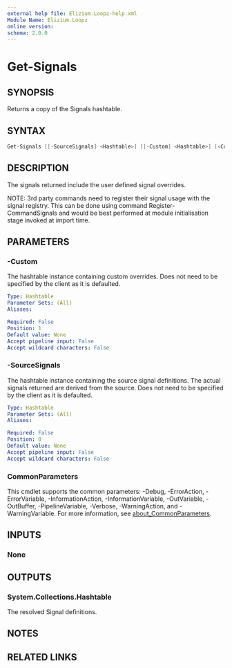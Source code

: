 ```yaml
---
external help file: Elizium.Loopz-help.xml
Module Name: Elizium.Loopz
online version:
schema: 2.0.0
---
```


# Get-Signals

## SYNOPSIS

Returns a copy of the Signals hashtable.

## SYNTAX

```powershell
Get-Signals [[-SourceSignals] <Hashtable>] [[-Custom] <Hashtable>] [<CommonParameters>]
```

## DESCRIPTION

The signals returned include the user defined signal overrides.

NOTE: 3rd party commands need to register their signal usage with the signal
registry. This can be done using command Register-CommandSignals and would
be best performed at module initialisation stage invoked at import time.

## PARAMETERS

### -Custom

The hashtable instance containing custom overrides. Does not need to be
specified by the client as it is defaulted.

```yaml
Type: Hashtable
Parameter Sets: (All)
Aliases:

Required: False
Position: 1
Default value: None
Accept pipeline input: False
Accept wildcard characters: False
```

### -SourceSignals

The hashtable instance containing the source signal definitions. The actual signals
returned are derived from the source. Does not need to be specified by the client as
it is defaulted.

```yaml
Type: Hashtable
Parameter Sets: (All)
Aliases:

Required: False
Position: 0
Default value: None
Accept pipeline input: False
Accept wildcard characters: False
```

### CommonParameters

This cmdlet supports the common parameters: -Debug, -ErrorAction, -ErrorVariable, -InformationAction, -InformationVariable, -OutVariable, -OutBuffer, -PipelineVariable, -Verbose, -WarningAction, and -WarningVariable. For more information, see [about_CommonParameters](http://go.microsoft.com/fwlink/?LinkID=113216).

## INPUTS

### None

## OUTPUTS

### System.Collections.Hashtable

The resolved Signal definitions.

## NOTES

## RELATED LINKS
